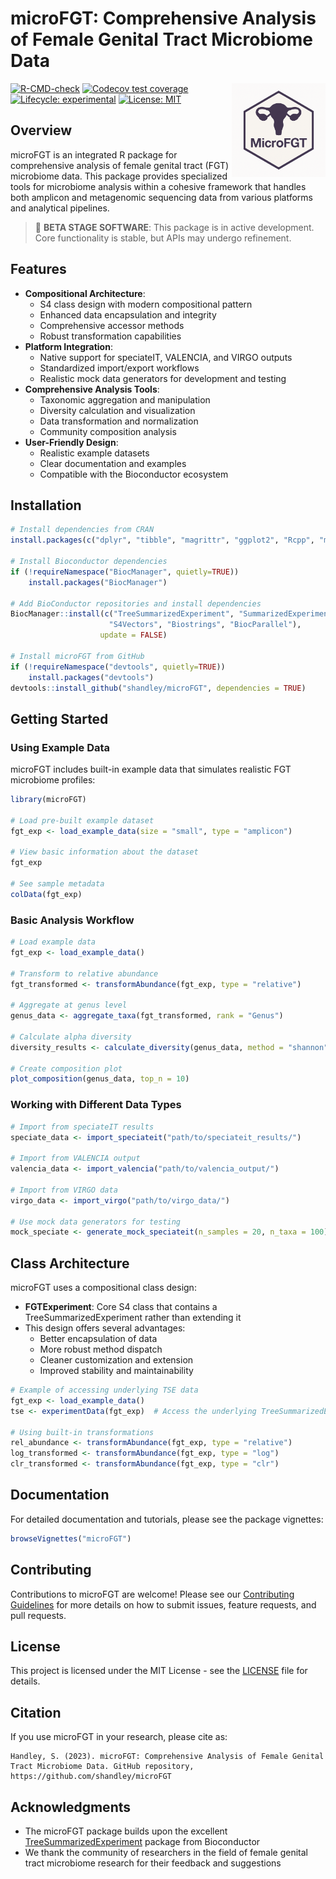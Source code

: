 # microFGT: Comprehensive Analysis of Female Genital Tract Microbiome Data

<img src="inst/extdata/microFGT_logo.png" alt="microFGT Logo" width="150" align="right"/>

<!-- badges: start -->
[![R-CMD-check](https://github.com/shandley/microFGT/workflows/R-CMD-check/badge.svg)](https://github.com/shandley/microFGT/actions)
[![Codecov test coverage](https://codecov.io/gh/shandley/microFGT/branch/main/graph/badge.svg)](https://codecov.io/gh/shandley/microFGT?branch=main)
[![Lifecycle: experimental](https://img.shields.io/badge/lifecycle-experimental-orange.svg)](https://lifecycle.r-lib.org/articles/stages.html#experimental)
[![License: MIT](https://img.shields.io/badge/License-MIT-yellow.svg)](https://opensource.org/licenses/MIT)
<!-- badges: end -->

## Overview

microFGT is an integrated R package for comprehensive analysis of female genital tract (FGT) microbiome data. This package provides specialized tools for microbiome analysis within a cohesive framework that handles both amplicon and metagenomic sequencing data from various platforms and analytical pipelines.

> 🚧 **BETA STAGE SOFTWARE**: This package is in active development. Core functionality is stable, but APIs may undergo refinement.

## Features

- **Compositional Architecture**:
  - S4 class design with modern compositional pattern
  - Enhanced data encapsulation and integrity
  - Comprehensive accessor methods
  - Robust transformation capabilities
- **Platform Integration**:
  - Native support for speciateIT, VALENCIA, and VIRGO outputs
  - Standardized import/export workflows
  - Realistic mock data generators for development and testing
- **Comprehensive Analysis Tools**:
  - Taxonomic aggregation and manipulation
  - Diversity calculation and visualization
  - Data transformation and normalization
  - Community composition analysis
- **User-Friendly Design**:
  - Realistic example datasets
  - Clear documentation and examples
  - Compatible with the Bioconductor ecosystem

## Installation

```r
# Install dependencies from CRAN
install.packages(c("dplyr", "tibble", "magrittr", "ggplot2", "Rcpp", "methods"))

# Install Bioconductor dependencies
if (!requireNamespace("BiocManager", quietly=TRUE))
    install.packages("BiocManager")

# Add BioConductor repositories and install dependencies
BiocManager::install(c("TreeSummarizedExperiment", "SummarizedExperiment",
                      "S4Vectors", "Biostrings", "BiocParallel"),
                    update = FALSE)

# Install microFGT from GitHub
if (!requireNamespace("devtools", quietly=TRUE))
    install.packages("devtools")
devtools::install_github("shandley/microFGT", dependencies = TRUE)
```

## Getting Started

### Using Example Data

microFGT includes built-in example data that simulates realistic FGT microbiome profiles:

```r
library(microFGT)

# Load pre-built example dataset
fgt_exp <- load_example_data(size = "small", type = "amplicon")

# View basic information about the dataset
fgt_exp

# See sample metadata
colData(fgt_exp)
```

### Basic Analysis Workflow

```r
# Load example data
fgt_exp <- load_example_data()

# Transform to relative abundance
fgt_transformed <- transformAbundance(fgt_exp, type = "relative")

# Aggregate at genus level
genus_data <- aggregate_taxa(fgt_transformed, rank = "Genus")

# Calculate alpha diversity
diversity_results <- calculate_diversity(genus_data, method = "shannon")

# Create composition plot
plot_composition(genus_data, top_n = 10)
```

### Working with Different Data Types

```r
# Import from speciateIT results
speciate_data <- import_speciateit("path/to/speciateit_results/")

# Import from VALENCIA output
valencia_data <- import_valencia("path/to/valencia_output/")

# Import from VIRGO data
virgo_data <- import_virgo("path/to/virgo_data/")

# Use mock data generators for testing
mock_speciate <- generate_mock_speciateit(n_samples = 20, n_taxa = 100)
```

## Class Architecture

microFGT uses a compositional class design:

- **FGTExperiment**: Core S4 class that contains a TreeSummarizedExperiment rather than extending it
- This design offers several advantages:
  - Better encapsulation of data
  - More robust method dispatch
  - Cleaner customization and extension
  - Improved stability and maintainability

```r
# Example of accessing underlying TSE data
fgt_exp <- load_example_data()
tse <- experimentData(fgt_exp)  # Access the underlying TreeSummarizedExperiment

# Using built-in transformations
rel_abundance <- transformAbundance(fgt_exp, type = "relative")
log_transformed <- transformAbundance(fgt_exp, type = "log")
clr_transformed <- transformAbundance(fgt_exp, type = "clr")
```

## Documentation

For detailed documentation and tutorials, please see the package vignettes:

```r
browseVignettes("microFGT")
```

## Contributing

Contributions to microFGT are welcome! Please see our [Contributing Guidelines](CONTRIBUTING.md) for more details on how to submit issues, feature requests, and pull requests.

## License

This project is licensed under the MIT License - see the [LICENSE](LICENSE) file for details.

## Citation

If you use microFGT in your research, please cite as:

```
Handley, S. (2023). microFGT: Comprehensive Analysis of Female Genital Tract Microbiome Data. GitHub repository, https://github.com/shandley/microFGT
```

## Acknowledgments

- The microFGT package builds upon the excellent [TreeSummarizedExperiment](https://bioconductor.org/packages/release/bioc/html/TreeSummarizedExperiment.html) package from Bioconductor
- We thank the community of researchers in the field of female genital tract microbiome research for their feedback and suggestions